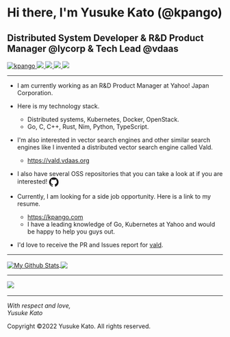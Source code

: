 # Hi there, I'm Yusuke Kato (@kpango)
## Distributed System Developer & R&D Product Manager @lycorp & Tech Lead @vdaas


<p align="left"> 
  <a href="https://github.com/kpango/kpango/">
    <img src="https://komarev.com/ghpvc/?username=kpango" alt="kpango" />
  </a>
  <a href="http://twitter.com/kpang0">
    <img height="20" src="https://img.shields.io/twitter/follow/kpang0?label=Twitter&logo=twitter&style=flat" />
  </a>
  <a href="https://github.com/kpango">
    <img height="20" src="https://img.shields.io/github/followers/kpango?label=follow&logo=github&style=flat" />
  </a>
  <a href="https://www.reddit.com/user/kpang0">
    <img height="20" src="https://img.shields.io/reddit/user-karma/combined/kpang0?label=Reddit&logo=reddit&style=flat" />
  </a>
  <a href="https://stackoverflow.com/users/15798596/kpango">
    <img height="20" src="https://img.shields.io/stackexchange/stackoverflow/r/15798596?label=StackOverflow&logo=stack-overflow&style=flat" />
  </a>
</p>

---

- I am currently working as an R&D Product Manager at Yahoo! Japan Corporation.
- Here is my technology stack.
  - Distributed systems, Kubernetes, Docker, OpenStack.
  - Go, C, C++, Rust, Nim, Python, TypeScript.
- I'm also interested in vector search engines and other similar search engines like I invented a distributed vector search engine called Vald.
  - https://vald.vdaas.org
- I also have several OSS repositories that you can take a look at if you are interested!  <a href="https://github.com/kpango?tab=repositories"><img align="center" alt="Repositories" width="22px" src="https://raw.githubusercontent.com/github/explore/78df643247d429f6cc873026c0622819ad797942/topics/github/github.png" /></a>
- Currently, I am looking for a side job opportunity. Here is a link to my resume.
  - https://kpango.com
  - I have a leading knowledge of Go, Kubernetes at Yahoo and would be happy to help you guys out.

- I'd love to receive the PR and Issues report for [vald](https://github.com/vdaas/vald).

---

<a href="https://github.com/kpango">
  <img align="center" alt="My Github Stats"src="https://github-readme-stats.vercel.app/api?username=kpango&show_icons=true&theme=tokyonight&count_private=true&hide=issues,prs" />
</a>
<a href="https://github.com/kpango">
  <img align="center" src="https://github-readme-stats.vercel.app/api/top-langs/?username=kpango&langs_count=8&layout=compact&theme=tokyonight&hide=javascript,html,css,less,ruby" />
</a>

---

![](https://github-profile-summary-cards.vercel.app/api/cards/profile-details?username=kpango&theme=monokai)

---

<i>With respect and love,<br>Yusuke Kato</i>

Copyright ©2022 Yusuke Kato. All rights reserved.
